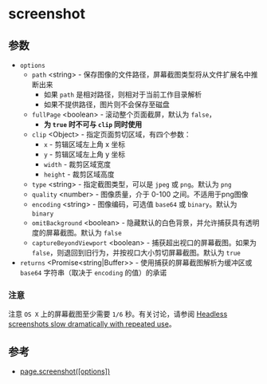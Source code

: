 # screenshot

## 参数

- `options`
  - `path` \<string> - 保存图像的文件路径，屏幕截图类型将从文件扩展名中推断出来
    - 如果 `path` 是相对路径，则相对于当前工作目录解析
    - 如果不提供路径，图片则不会保存至磁盘
  - `fullPage` \<boolean> - 滚动整个页面截屏，默认为 `false`，
    - **为 `true` 时不可与 `clip` 同时使用**
  - `clip` \<Object> - 指定页面剪切区域，有四个参数：
    - `x` - 剪辑区域左上角 x 坐标
    - `y` - 剪辑区域左上角 y 坐标
    - `width` - 裁剪区域宽度
    - `height` - 裁剪区域高度
  - `type` \<string> - 指定截图类型，可以是 `jpeg` 或 `png`。默认为 `png`
  - `quality` \<number> - 图像质量，介于 0-100 之间。不适用于png图像
  - `encoding` \<string> - 图像编码，可选值 `base64` 或 `binary`。默认为 `binary`
  - `omitBackground` \<boolean> - 隐藏默认的白色背景，并允许捕获具有透明度的屏幕截图。默认为 `false`
  - `captureBeyondViewport` \<boolean> - 捕获超出视口的屏幕截图。如果为 `false`，则退回到旧行为，并按视口大小剪切屏幕截图。默认为 `true`
- `returns` \<Promise<string|Buffer>> - 使用捕获的屏幕截图解析为缓冲区或 `base64` 字符串（取决于 `encoding` 的值）的承诺

### 注意

注意 `OS X` 上的屏幕截图至少需要 `1/6` 秒。有关讨论，请参阅 [Headless screenshots slow dramatically with repeated use](https://crbug.com/741689)。

## 参考

- [page.screenshot([options])](https://pptr.dev/#?product=Puppeteer&version=v10.2.0&show=api-pagescreenshotoptions)
